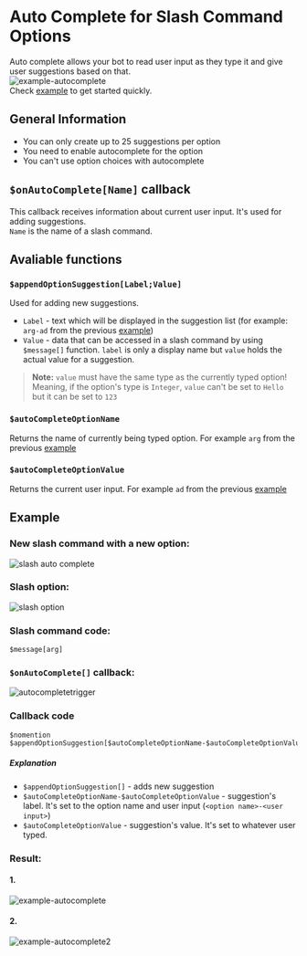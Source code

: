 # Auto Complete for Slash Command Options
Auto complete allows your bot to read user input as they type it and give user suggestions based on that.\
![example-autocomplete](https://user-images.githubusercontent.com/16838075/177011403-6cfa02e5-ae59-4c8b-895d-219eaa4b8e7f.png)\
Check [example](#Example) to get started quickly.

## General Information
- You can only create up to 25 suggestions per option
- You need to enable autocomplete for the option
- You can't use option choices with autocomplete

## `$onAutoComplete[Name]` callback
This callback receives information about current user input. It's used for adding suggestions.\
`Name` is the name of a slash command.

## Avaliable functions
### `$appendOptionSuggestion[Label;Value]`
Used for adding new suggestions.
- `Label` - text which will be displayed in the suggestion list (for example: `arg-ad` from the previous [example](#Auto-Complete-for-Slash-Command-Options))
- `Value` - data that can be accessed in a slash command by using `$message[]` function. `label` is only a display name but `value` holds the actual value for a suggestion.

> **Note:** `value` must have the same type as the currently typed option! Meaning, if the option's type is `Integer`, `value` can't be set to `Hello` but it can be set to `123`

### `$autoCompleteOptionName`
Returns the name of currently being typed option. For example `arg` from the previous [example](#Auto-Complete-for-Slash-Command-Options)

### `$autoCompleteOptionValue`
Returns the current user input. For example `ad` from the previous [example](#Auto-Complete-for-Slash-Command-Options)

## Example
### New slash command with a new option:
![slash auto complete](https://user-images.githubusercontent.com/16838075/177012583-e5feef81-0fe7-43ee-8a8d-c31480e8ab76.jpg)

### Slash option:
![slash option](https://user-images.githubusercontent.com/16838075/177012795-c1ba74a8-01e6-4d84-abf5-6de91e47628c.jpg)

### Slash command code:
```
$message[arg]
```

### `$onAutoComplete[]` callback:
![autocompletetrigger](https://user-images.githubusercontent.com/16838075/177012879-d5628680-eac6-4d4a-a25a-5f04e887feb3.jpg)

### Callback code
```
$nomention
$appendOptionSuggestion[$autoCompleteOptionName-$autoCompleteOptionValue;$autoCompleteOptionValue]
```

##### Explanation
- `$appendOptionSuggestion[]` - adds new suggestion
- `$autoCompleteOptionName-$autoCompleteOptionValue` - suggestion's label. It's set to the option name and user input (`<option name>-<user input>`)
- `$autoCompleteOptionValue` - suggestion's value. It's set to whatever user typed.

### Result:
#### 1. 
![example-autocomplete](https://user-images.githubusercontent.com/16838075/177013084-4c8d4049-3022-4ff9-af16-4700a9756b82.png)
#### 2.
![example-autocomplete2](https://user-images.githubusercontent.com/16838075/177013098-a95f39f3-7d26-4a2c-96eb-5c9e42e28e60.png)





